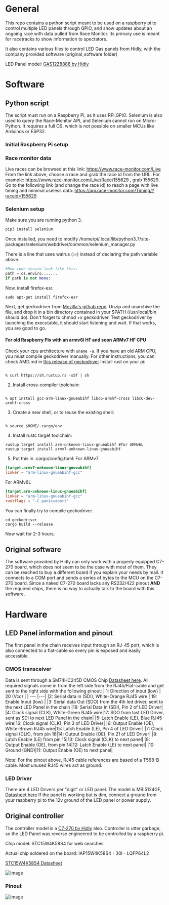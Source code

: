 
# General 
This repo contains a python script meant to be used on a raspberry pi to control multiple LED panels through GPIO, and show updates about an ongoing race with data pulled from Race Monitor. Its primary use is meant for racetracks to show information to spectators.

It also contains various files to control LED Gas panels from Hidly, with the company provided software (original_software folder)

LED Panel model:  [GAS12Z8888 by Hidly](https://www.hidlystore.com/index.php?route=product/product&path=68_106&product_id=702)

# Software
## Python script
The script must run on a Raspberry Pi, as it uses RPi.GPIO. Selenium is also used to query the Race-Monitor API, and Selenium cannot run on Micro-Python. It requires a full OS, which is not possible on smaller MCUs like Arduinos or ESP32.

### Initial Raspberry Pi setup

### Race monitor data
Live races can be browsed at this link: https://www.race-monitor.com/Live 
From the link above, choose a race and grab the race id from the URL. For example:
https://www.race-monitor.com/Live/Race/155629 , grab 155629.
Go to the following link (and change the race id) to reach a page with live timing and minimal useless data:
https://api.race-monitor.com/Timing/?raceid=155629

### Selenium setup
Make sure you are running python 3. 



```python
pip3 install selenium
```
Once installed, you need to modify /home/pi/.local/lib/python3.7/site-packages/selenium/webdriver/common/selenium_manager.py

There is a line that uses walrus (:=) instead of declaring the path variable above.
```python
#New code should look like this:
path = os.enviro.......
if path is not None:
```
Now, install firefox-esr.
```shell
sudo apt-get install firefox-esr
```
Next, get geckodriver from [Mozilla's github repo](https://github.com/mozilla/geckodriver/releases/). Unzip and unarchive the file, and drop it in a bin directory contained in your $PATH (/usr/local/bin should do). Don't forget to chmod +x geckodriver.
Test geckodriver by launching the executable, it should start listening and wait. If that works, you are good to go.


#### For old Raspberry Pis with an armv6l HF  and soon ARMv7 HF CPU
Check your cpu architecture with ```uname -a```. If you have an old ARM CPU, you must compile geckodriver manually.
For other instructions, you can check AMD.md in [this release of geckodriver](https://github.com/mozilla/geckodriver/releases/tag/v0.36.0)
Install rust on your pi:
```shell

% curl https://sh.rustup.rs -sSf | sh

```
2. Install cross-compiler toolchain:
```shell

% apt install gcc-arm-linux-gnueabihf libc6-armhf-cross libc6-dev-armhf-cross

```
3. Create a new shell, or to reuse the existing shell:

```shell

% source $HOME/.cargo/env

```
4. Install rustc target toolchain:
```shell 
rustup target install arm-unknown-linux-gnueabihf #for ARMv6L
rustup target install armv7-unknown-linux-gnueabihf
```
5. Put this in .cargo/config.toml:
For ARMv7 
```toml 
[target.armv7-unknown-linux-gnueabihf]
linker = "arm-linux-gnueabihf-gcc"
```
For ARMv6L
```toml
[target.arm-unknown-linux-gnueabihf]
linker = "arm-linux-gnueabihf-gcc"
rustflags = "-C panic=abort"
```
You can finally try to compile geckodriver.
```shell
cd geckodriver
cargo build --release
```
Now wait for 2-3 hours.
## Original software
The software provided by Hidly can only work with a properly equipped C7-270 board, which does not seem to be the case with most of them. They can be reached to buy a different board if you explain your needs by mail. It connects to a COM port and sends a series of bytes to the MCU on the C7-270 board. Since a naked C7-270 board lacks any RS232/422 pinout **AND** the required chips, there is no way to actually talk to the board with this software.


# Hardware 
## LED Panel information and pinout
The first panel in the chain receives input through an RJ-45 port, which is also connected to a flat-cable so every pin is exposed and easily accessible.

### CMOS transceiver
Data is sent through a SM74HC245D CMOS Chip [Datasheet here](https://www.mouser.com/datasheet/2/408/74HC245D_datasheet_en_20160804-959204.pdf). All required signals come in from the left side from the RJ45/Flat-cable and get sent to the right side with the following pinout:
| 1: Direction of input (low) | 20 (Vcc) |
| --- |---|
|2: Serial data in (SDI), White-Orange RJ45 wire  | 19: Enable Input (low) |
|3: Serial data Out (SDO) from the 4th led driver, sent to the next LED Panel in the chain  |18: Serial Data In (SDI), Pin 2 of LED Driver|
|4: Clock signal (CLK), White-Green RJ45 wire|17: SDO from last LED Driver, sent as SDI to next LED Panel in the chain|
|5: Latch Enable (LE), Blue RJ45 wire|16: Clock signal (CLK), Pin 3 of LED Driver|
|6: Output Enable (OE), White-Brown RJ45 wire|15: Latch Enable (LE), Pin 4 of LED Driver|
|7: Clock signal (CLK), from pin 16|14: Output Enable (OE), Pin 21 of LED Driver|
|8: Latch Enable (LE) from pin 15|13: Clock signal (CLK) to next panel|
|9: Output Enable (OE), from pin 14|12: Latch Enable (LE) to next panel|
|10: Ground (GND)|11: Output Enable (OE) to next panel|

Note: For the pinout above, RJ45 cable references are based of a T568-B cable. Most unused RJ45 wires act as ground.

### LED Driver 
There are 4 LED Drivers per "digit" or LED panel. The model is MBI5124GF, [Datasheet here](https://www.neumueller.com/datenblatt/macroblock/MBI5124%20Preliminary%20Datasheet%20%20V1.00-EN.pdf)
If the panel is working but is dim, connect a ground from your raspberry pi to the 12v ground of the LED panel or power supply.

## Original controller 
The controller model is a [C7-270 by Hidly](https://www.hidlystore.com/index.php?route=product/product&path=68_106&product_id=633) also. Controller is utter garbage, so the LED Panel was reverse engineered to be controlled by a raspberry pi.
 
Chip model: STC15W4K58S4 for web searches

Actual chip soldered on the board: IAP15W4K58S4 - 30I - LQFP64L2

[STC15W4K58S4 Datasheet](https://datasheet4u.com/pdf-down/S/T/C/STC15W4K32S4-STCMCU.pdf)

![image](https://github.com/user-attachments/assets/d476d903-ccb4-4b52-82f8-1387d125a998)


### Pinout

![image](https://github.com/user-attachments/assets/720675a7-5331-4edf-b443-3f7f6da0af8e)
